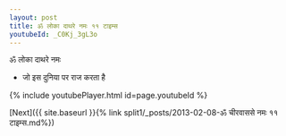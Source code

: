 ```yaml
---
layout: post
title: ॐ लोका दाथरे नमः ११ टाइम्स
youtubeId: _C0Kj_3gL3o
---
```

 
 
 ॐ लोका दाथरे नमः  
 
 -  जो इस दुनिया पर राज करता है 
 
  
 
  
 
 
 
 
 
 


{% include youtubePlayer.html id=page.youtubeId %}
 
[Next]({{ site.baseurl }}{% link  split1/_posts/2013-02-08-ॐ चीरवाससे नमः ११ टाइम्स.md%})
 
